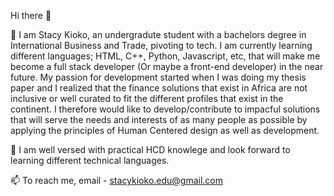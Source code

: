 Hi there 👋

🤔 I am Stacy Kioko, an undergradute student with a bachelors degree in International Business and Trade, pivoting to tech. 
I am currently learning different languages; HTML, C++, Python, Javascript, etc, that will make me become a full stack developer (Or maybe a front-end developer)
in the near future. My passion for development started when I was doing my thesis paper and I realized that the finance solutions 
that exist in Africa are not inclusive or well curated to fit the different profiles that exist in the continent. I therefore would 
like to develop/contribute to impacful solutions that will serve the needs and interests of as many people as possible by applying
the principles of Human Centered design as well as development.

💬 I am well versed with practical HCD knowlege and look forward to learning different technical languages.

📫 To reach me, email - stacykioko.edu@gmail.com
